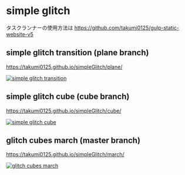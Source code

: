 # simple glitch

タスクランナーの使用方法は https://github.com/takumi0125/gulp-static-website-v5

## simple glitch transition (plane branch)

https://takumi0125.github.io/simpleGlitch/plane/

[![simple glitch transition](https://takumi0125.github.io/simpleGlitch/assets/img/ogpPlane.png)](https://takumi0125.github.io/simpleGlitch/plane/)


## simple glitch cube (cube branch)

https://takumi0125.github.io/simpleGlitch/cube/

[![simple glitch cube](https://takumi0125.github.io/simpleGlitch/assets/img/ogpCube.png)](https://takumi0125.github.io/simpleGlitch/cube/)


## glitch cubes march (master branch)

https://takumi0125.github.io/simpleGlitch/march/

[![glitch cubes march](https://takumi0125.github.io/simpleGlitch/assets/img/ogpMarch.png)](https://takumi0125.github.io/simpleGlitch/march/)
